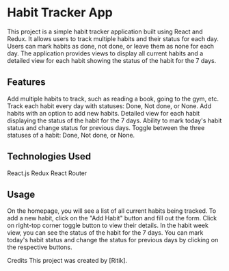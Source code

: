 # Habit Tracker App
This project is a simple habit tracker application built using React and Redux. It allows users to track multiple habits and their status for each day. Users can mark habits as done, not done, or leave them as none for each day. The application provides views to display all current habits and a detailed view for each habit showing the status of the habit for the  7 days.

## Features
Add multiple habits to track, such as reading a book, going to the gym, etc.
Track each habit every day with statuses: Done, Not done, or None.
Add habits with an option to add new habits.
Detailed view for each habit displaying the status of the habit for the 7 days.
Ability to mark today's habit status and change status for previous days.
Toggle between the three statuses of a habit: Done, Not done, or None.

## Technologies Used
React.js
Redux
React Router

## Usage
On the homepage, you will see a list of all current habits being tracked.
To add a new habit, click on the "Add Habit" button and fill out the form.
Click on right-top corner toggle button to view their details.
In the habit week view, you can see the status of the habit for the  7 days.
You can mark today's habit status and change the status for previous days by clicking on the respective buttons.

Credits
This project was created by [Ritik].
